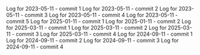 Log for 2023-05-11 - commit 1
Log for 2023-05-11 - commit 2
Log for 2023-05-11 - commit 3
Log for 2023-05-11 - commit 4
Log for 2023-05-11 - commit 5
Log for 2025-01-11 - commit 1
Log for 2025-01-11 - commit 2
Log for 2025-03-11 - commit 1
Log for 2025-03-11 - commit 2
Log for 2025-03-11 - commit 3
Log for 2025-03-11 - commit 4
Log for 2024-09-11 - commit 1
Log for 2024-09-11 - commit 2
Log for 2024-09-11 - commit 3
Log for 2024-09-11 - commit 4
